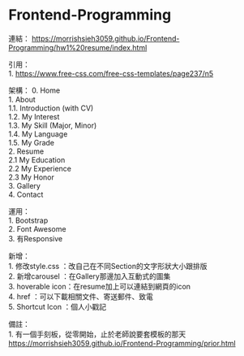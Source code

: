 # Frontend-Programming

連結：
	https://morrishsieh3059.github.io/Frontend-Programming/hw1%20resume/index.html

引用：   
	1. https://www.free-css.com/free-css-templates/page237/n5    

架構：
	0. Home    
	1. About   
		1.1. Introduction (with CV)   
		1.2. My Interest    
		1.3. My Skill (Major, Minor)    
		1.4. My Language    
		1.5. My Grade   
	2. Resume    
		2.1 My Education    
		2.2 My Experience   
		2.3 My Honor    
	3. Gallery   
	4. Contact   

運用：   
	1. Bootstrap   
	2. Font Awesome    
	3. 有Responsive   

新增：   
	1. 修改style.css ：改自己在不同Section的文字形狀大小跟排版    
	2. 新增carousel  ：在Gallery那邊加入互動式的圖集   
	3. hoverable icon：在resume加上可以連結到網頁的icon    
	4. href          ：可以下載相關文件、寄送郵件、致電   
  5. Shortcut Icon ：個人小戳記   

備註：   
	1. 有一個手刻板，從零開始，止於老師說要套模板的那天    
		https://morrishsieh3059.github.io/Frontend-Programming/prior.html   
